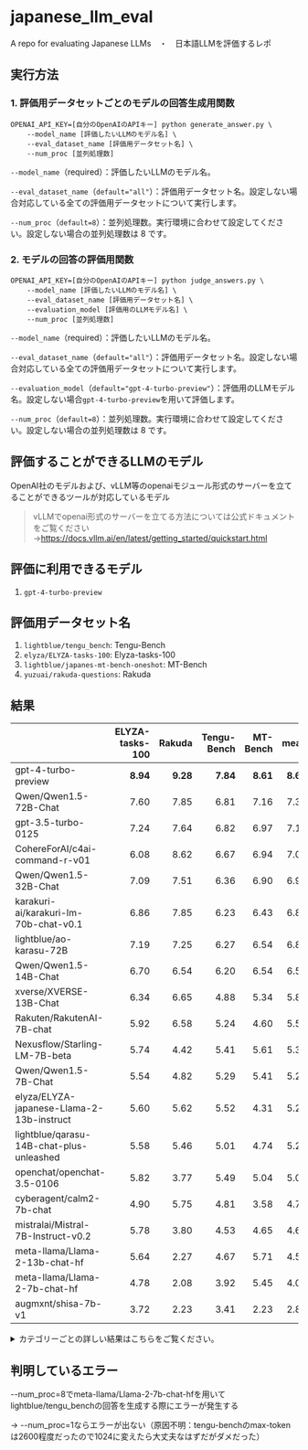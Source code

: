 # japanese_llm_eval
A repo for evaluating Japanese LLMs　・　日本語LLMを評価するレポ

## 実行方法
### 1. 評価用データセットごとのモデルの回答生成用関数
```
OPENAI_API_KEY=[自分のOpenAIのAPIキー] python generate_answer.py \ 
    --model_name [評価したいLLMのモデル名] \
    --eval_dataset_name [評価用データセット名] \
    --num_proc [並列処理数]
```
`--model_name`（required）：評価したいLLMのモデル名。

`--eval_dataset_name`（`default="all"`）：評価用データセット名。設定しない場合対応している全ての評価用データセットについて実行します。

`--num_proc`（`default=8`）：並列処理数。実行環境に合わせて設定してください。設定しない場合の並列処理数は 8 です。

### 2. モデルの回答の評価用関数
```
OPENAI_API_KEY=[自分のOpenAIのAPIキー] python judge_answers.py \ 
    --model_name [評価したいLLMのモデル名] \
    --eval_dataset_name [評価用データセット名] \
    --evaluation_model [評価用のLLMモデル名] \
    --num_proc [並列処理数]
```
`--model_name`（required）：評価したいLLMのモデル名。

`--eval_dataset_name`（`default="all"`）：評価用データセット名。設定しない場合対応している全ての評価用データセットについて実行します。

`--evaluation_model`（`default="gpt-4-turbo-preview"`）：評価用のLLMモデル名。設定しない場合`gpt-4-turbo-preview`を用いて評価します。

`--num_proc`（`default=8`）：並列処理数。実行環境に合わせて設定してください。設定しない場合の並列処理数は 8 です。

## 評価することができるLLMのモデル
OpenAI社のモデルおよび、vLLM等のopenaiモジュール形式のサーバーを立てることができるツールが対応しているモデル
> vLLMでopenai形式のサーバーを立てる方法については公式ドキュメントをご覧ください→https://docs.vllm.ai/en/latest/getting_started/quickstart.html

## 評価に利用できるモデル
1. `gpt-4-turbo-preview`

## 評価用データセット名
1. `lightblue/tengu_bench`: Tengu-Bench
2. `elyza/ELYZA-tasks-100`: Elyza-tasks-100
3. `lightblue/japanes-mt-bench-oneshot`: MT-Bench
4. `yuzuai/rakuda-questions`: Rakuda

## 結果
|                                            |   ELYZA-tasks-100 |   Rakuda |   Tengu-Bench |   MT-Bench |   mean |
|:-------------------------------------------|------------------:|---------:|--------------:|-----------:|-------:|
| gpt-4-turbo-preview                        |              **8.94** |     **9.28** |          **7.84** |       **8.61** |   **8.67** |
| Qwen/Qwen1.5-72B-Chat                     |              7.60 |     7.85 |          6.81 |       7.16 |   7.36 |
| gpt-3.5-turbo-0125                         |              7.24 |     7.64 |          6.82 |       6.97 |   7.17 |
| CohereForAI/c4ai-command-r-v01            |              6.08 |     8.62 |          6.67 |       6.94 |   7.08 |
| Qwen/Qwen1.5-32B-Chat                     |              7.09 |     7.51 |          6.36 |       6.90 |   6.97 |
| karakuri-ai/karakuri-lm-70b-chat-v0.1     |              6.86 |     7.85 |          6.23 |       6.43 |   6.84 |
| lightblue/ao-karasu-72B                   |              7.19 |     7.25 |          6.27 |       6.54 |   6.81 |
| Qwen/Qwen1.5-14B-Chat                     |              6.70 |     6.54 |          6.20 |       6.54 |   6.50 |
| xverse/XVERSE-13B-Chat                    |              6.34 |     6.65 |          4.88 |       5.34 |   5.80 |
| Rakuten/RakutenAI-7B-chat                 |              5.92 |     6.58 |          5.24 |       4.60 |   5.58 |
| Nexusflow/Starling-LM-7B-beta             |              5.74 |     4.42 |          5.41 |       5.61 |   5.30 |
| Qwen/Qwen1.5-7B-Chat                      |              5.54 |     4.82 |          5.29 |       5.41 |   5.27 |
| elyza/ELYZA-japanese-Llama-2-13b-instruct |              5.60 |     5.62 |          5.52 |       4.31 |   5.26 |
| lightblue/qarasu-14B-chat-plus-unleashed  |              5.58 |     5.46 |          5.01 |       4.74 |   5.20 |
| openchat/openchat-3.5-0106                |              5.82 |     3.77 |          5.49 |       5.04 |   5.03 |
| cyberagent/calm2-7b-chat                  |              4.90 |     5.75 |          4.81 |       3.58 |   4.76 |
| mistralai/Mistral-7B-Instruct-v0.2        |              5.78 |     3.80 |          4.53 |       4.65 |   4.69 |
| meta-llama/Llama-2-13b-chat-hf            |              5.64 |     2.27 |          4.67 |       5.71 |   4.58 |
| meta-llama/Llama-2-7b-chat-hf             |              4.78 |     2.08 |          3.92 |       5.45 |   4.06 |
| augmxnt/shisa-7b-v1                       |              3.72 |     2.23 |          3.41 |       2.23 |   2.89 |

<details><summary>カテゴリーごとの詳しい結果はこちらをご覧ください。</summary>

| model_name                                 |   ('MT-Bench', 'coding') |   ('MT-Bench', 'extraction') |   ('MT-Bench', 'humanities') |   ('MT-Bench', 'math') |   ('MT-Bench', 'reasoning') |   ('MT-Bench', 'roleplay') |   ('MT-Bench', 'stem') |   ('MT-Bench', 'writing') |   ('Tengu-Bench', 'Function calling') |   ('Tengu-Bench', 'アイデア生成') |   ('Tengu-Bench', 'コスト見積') |   ('Tengu-Bench', 'ダジャレ') |   ('Tengu-Bench', 'ビジネス') |   ('Tengu-Bench', 'フォーマット') |   ('Tengu-Bench', 'プロジェクト作成') |   ('Tengu-Bench', '会話要約') |   ('Tengu-Bench', '倫理的制御') |   ('Tengu-Bench', '建設') |   ('Tengu-Bench', '抽出') |   ('Tengu-Bench', '政治') |   ('Tengu-Bench', '敬語') |   ('Tengu-Bench', '数学') |   ('Tengu-Bench', '日本') |   ('Tengu-Bench', '架空の質問') |   ('Tengu-Bench', '法律判断') |   ('Tengu-Bench', '翻訳') |   ('Tengu-Bench', '表の読み取り') |   ('Tengu-Bench', '論理パズル') |   ('Tengu-Bench', '長い文書のClosed QA（千トークン以上）') |   ('Tengu-Bench', '長い文書要約（千トークン以上）') |   ('Tengu-Bench', '雑談') |
|:-------------------------------------------|-------------------------:|-----------------------------:|-----------------------------:|-----------------------:|----------------------------:|---------------------------:|-----------------------:|--------------------------:|--------------------------------------:|----------------------------------:|--------------------------------:|------------------------------:|------------------------------:|----------------------------------:|--------------------------------------:|------------------------------:|--------------------------------:|--------------------------:|--------------------------:|--------------------------:|--------------------------:|--------------------------:|--------------------------:|--------------------------------:|------------------------------:|--------------------------:|----------------------------------:|--------------------------------:|-----------------------------------------------------------:|----------------------------------------------------:|--------------------------:|
| CohereForAI__c4ai-command-r-v01            |                     6.90 |                         6.60 |                         8.40 |                   4.70 |                        5.20 |                       7.67 |                   7.70 |                      8.40 |                                  9.20 |                             10.00 |                            9.80 |                          4.60 |                          4.80 |                              9.00 |                                 10.00 |                         10.00 |                            3.40 |                      5.40 |                      8.80 |                      4.60 |                      9.20 |                      1.00 |                      4.50 |                            3.60 |                          6.60 |                      8.40 |                              1.80 |                            2.60 |                                                       8.60 |                                               10.00 |                      9.80 |
| Nexusflow__Starling-LM-7B-beta             |                     5.30 |                         6.30 |                         6.10 |                   5.50 |                        5.10 |                       5.50 |                   4.10 |                      7.00 |                                  6.60 |                              9.00 |                            5.40 |                          4.20 |                          3.00 |                              8.00 |                                  9.20 |                          9.20 |                            4.00 |                      4.80 |                      9.20 |                      1.20 |                      6.80 |                      1.40 |                      2.10 |                            6.00 |                          2.40 |                      7.60 |                              1.80 |                            1.80 |                                                       6.80 |                                               10.00 |                      7.20 |
| Qwen__Qwen1.5-14B-Chat                     |                     5.40 |                         7.40 |                         7.00 |                   5.40 |                        5.30 |                       7.20 |                   7.00 |                      7.60 |                                  6.40 |                             10.00 |                            8.80 |                          4.40 |                          4.60 |                              7.80 |                                  9.40 |                         10.00 |                            4.60 |                      5.20 |                      9.00 |                      2.80 |                      8.60 |                      1.40 |                      3.40 |                            5.20 |                          5.00 |                      4.80 |                              3.40 |                            3.40 |                                                       9.60 |                                               10.00 |                      7.60 |
| Qwen__Qwen1.5-32B-Chat                     |                     5.70 |                         7.40 |                         7.60 |                   6.20 |                        6.00 |                       7.20 |                   7.20 |                      7.90 |                                  8.20 |                             10.00 |                            8.80 |                          5.20 |                          2.60 |                              6.00 |                                 10.00 |                         10.00 |                            3.40 |                      4.40 |                      9.80 |                      2.80 |                      9.00 |                      3.80 |                      3.60 |                            6.00 |                          5.40 |                      7.80 |                              6.00 |                            3.00 |                                                       7.40 |                                                9.00 |                      7.60 |
| Qwen__Qwen1.5-72B-Chat                     |                     6.70 |                         6.90 |                         7.70 |                   6.80 |                        4.80 |                       8.00 |                   7.90 |                      8.50 |                                  5.60 |                             10.00 |                            9.60 |                          3.60 |                          2.60 |                              7.80 |                                 10.00 |                         10.00 |                            5.80 |                      7.40 |                      9.60 |                      4.20 |                      8.20 |                      4.00 |                      2.90 |                            7.60 |                          6.00 |                      7.80 |                              6.20 |                            3.40 |                                                       9.60 |                                               10.00 |                      8.60 |
| Qwen__Qwen1.5-7B-Chat                      |                     4.90 |                         6.30 |                         5.20 |                   4.70 |                        4.30 |                       5.80 |                   5.00 |                      7.10 |                                  5.00 |                              9.60 |                            7.60 |                          5.80 |                          2.40 |                              4.80 |                                  7.80 |                          9.60 |                            4.40 |                      3.40 |                      8.40 |                      2.00 |                      7.60 |                      0.80 |                      1.80 |                            5.20 |                          3.00 |                      6.60 |                              3.60 |                            1.20 |                                                       9.00 |                                                9.40 |                      6.20 |
| Rakuten__RakutenAI-7B-chat                 |                     4.70 |                         3.90 |                         6.80 |                   4.20 |                        3.30 |                       4.60 |                   4.20 |                      5.10 |                                  3.20 |                              9.80 |                            8.60 |                          3.20 |                          2.80 |                              4.60 |                                 10.00 |                          6.80 |                            7.60 |                      4.40 |                      7.40 |                      2.40 |                      5.20 |                      1.00 |                      4.20 |                            4.40 |                          4.80 |                      6.60 |                              3.40 |                            2.00 |                                                       5.40 |                                                8.00 |                      5.80 |
| augmxnt__shisa-7b-v1                       |                     3.50 |                         4.00 |                         1.70 |                   3.30 |                        1.90 |                       1.10 |                   1.00 |                      1.30 |                                  2.40 |                              6.00 |                            4.40 |                          1.00 |                          2.20 |                              2.20 |                                  7.80 |                          6.40 |                            2.40 |                      1.20 |                      6.40 |                      1.00 |                      3.80 |                      1.00 |                      1.70 |                            2.80 |                          1.60 |                      3.60 |                              1.20 |                            1.60 |                                                       5.80 |                                                9.80 |                      3.80 |
| cyberagent__calm2-7b-chat                  |                     2.30 |                         4.10 |                         6.10 |                   1.30 |                        2.40 |                       4.30 |                   4.40 |                      3.70 |                                  4.40 |                              9.00 |                            5.20 |                          3.60 |                          3.00 |                              3.40 |                                  9.20 |                          7.20 |                            2.80 |                      2.80 |                      7.60 |                      3.40 |                      3.60 |                      1.00 |                      3.40 |                            5.20 |                          5.80 |                      5.20 |                              1.00 |                            1.00 |                                                       6.40 |                                                9.60 |                      8.20 |
| elyza__ELYZA-japanese-Llama-2-13b-instruct |                     3.20 |                         5.20 |                         5.60 |                   2.90 |                        4.00 |                       4.70 |                   4.40 |                      4.50 |                                  9.60 |                              8.60 |                            6.60 |                          5.80 |                          3.80 |                              5.80 |                                 10.00 |                          6.80 |                            2.80 |                      3.80 |                      7.60 |                      5.00 |                      6.00 |                      0.80 |                      2.60 |                            4.40 |                          5.40 |                      5.60 |                              1.80 |                            1.80 |                                                       7.20 |                                                9.80 |                      8.20 |
| gpt-3.5-turbo-0125                         |                     7.00 |                         8.80 |                         7.30 |                   6.80 |                        4.20 |                       7.40 |                   7.00 |                      7.30 |                                  6.80 |                             10.00 |                            9.20 |                          4.00 |                          4.60 |                              9.60 |                                 10.00 |                          9.20 |                            3.40 |                      4.80 |                     10.00 |                      2.20 |                      7.80 |                      4.00 |                      3.90 |                            6.00 |                          6.80 |                      8.60 |                              7.80 |                            4.80 |                                                       8.00 |                                                9.80 |                      8.40 |
| gpt-4-turbo-preview                        |                     8.10 |                         9.00 |                         8.90 |                   8.50 |                        8.00 |                       8.70 |                   8.60 |                      9.10 |                                 10.00 |                             10.00 |                            9.80 |                          4.00 |                          6.60 |                             10.00 |                                 10.00 |                         10.00 |                            8.20 |                      6.40 |                     10.00 |                      6.40 |                      9.60 |                      6.60 |                      4.20 |                            6.00 |                          6.00 |                      8.80 |                              8.40 |                            4.20 |                                                       9.00 |                                               10.00 |                      9.80 |
| karakuri-ai__karakuri-lm-70b-chat-v0.1     |                     5.90 |                         6.90 |                         8.30 |                   4.10 |                        5.09 |                       6.80 |                   6.30 |                      8.20 |                                  6.00 |                              8.20 |                            8.20 |                          4.00 |                          4.40 |                              6.80 |                                 10.00 |                          9.60 |                            2.80 |                      5.40 |                      8.80 |                      4.20 |                      7.80 |                      2.20 |                      4.20 |                            3.60 |                          8.00 |                      8.40 |                              2.60 |                            2.60 |                                                       8.60 |                                                9.20 |                      9.80 |
| lightblue__ao-karasu-72B                   |                     6.00 |                         7.30 |                         7.50 |                   5.00 |                        5.60 |                       6.50 |                   6.60 |                      7.70 |                                  7.80 |                             10.00 |                            8.40 |                          5.40 |                          3.00 |                              6.20 |                                  9.00 |                          8.80 |                            2.60 |                      5.60 |                     10.00 |                      4.60 |                      6.60 |                      5.20 |                      3.90 |                            5.20 |                          6.20 |                      7.80 |                              4.40 |                            3.00 |                                                       6.60 |                                               10.00 |                      6.20 |
| lightblue__qarasu-14B-chat-plus-unleashed  |                     3.90 |                         6.60 |                         5.60 |                   4.30 |                        4.40 |                       3.10 |                   5.30 |                      4.70 |                                  4.40 |                             10.00 |                            6.80 |                          4.20 |                          2.00 |                              4.40 |                                  7.40 |                          9.00 |                            2.80 |                      5.80 |                      8.60 |                      2.40 |                      5.40 |                      2.80 |                      1.30 |                            5.20 |                          6.60 |                      6.60 |                              3.00 |                            0.80 |                                                       7.40 |                                                7.00 |                      5.00 |
| meta-llama__Llama-2-13b-chat-hf            |                     3.60 |                         6.00 |                         8.70 |                   3.50 |                        2.90 |                       5.90 |                   7.90 |                      7.20 |                                  7.80 |                              9.40 |                            7.80 |                          2.40 |                          2.20 |                              4.00 |                                  8.40 |                          4.80 |                            9.60 |                      4.60 |                      2.20 |                      1.40 |                      6.60 |                      0.40 |                      1.80 |                            2.80 |                          4.80 |                      6.80 |                              2.80 |                            1.40 |                                                       4.80 |                                                9.20 |                      4.40 |
| meta-llama__Llama-2-7b-chat-hf             |                     4.20 |                         5.60 |                         8.10 |                   2.70 |                        3.20 |                       6.10 |                   6.40 |                      7.30 |                                  3.00 |                              9.40 |                            7.40 |                          1.60 |                          0.60 |                              3.80 |                                  8.80 |                          5.00 |                            6.00 |                      3.80 |                      2.80 |                      0.20 |                      5.40 |                      0.80 |                      1.90 |                            6.00 |                          3.40 |                      5.00 |                              2.40 |                            1.40 |                                                       2.60 |                                                5.60 |                      5.20 |
| mistralai__Mistral-7B-Instruct-v0.2        |                     4.90 |                         4.70 |                         5.50 |                   2.60 |                        3.70 |                       5.20 |                   4.20 |                      6.40 |                                  6.80 |                              7.80 |                            7.80 |                          3.40 |                          1.60 |                              4.80 |                                  8.80 |                          7.40 |                            2.20 |                      3.40 |                      9.40 |                      1.20 |                      5.40 |                      0.80 |                      1.00 |                            3.60 |                          2.60 |                      5.60 |                              0.80 |                            0.20 |                                                       9.00 |                                                9.20 |                      5.00 |
| openchat__openchat-3.5-0106                |                     5.40 |                         5.90 |                         5.20 |                   4.40 |                        4.70 |                       5.20 |                   4.60 |                      4.90 |                                  7.60 |                              9.00 |                            6.00 |                          2.00 |                          3.40 |                              7.20 |                                  9.40 |                         10.00 |                            2.80 |                      3.80 |                     10.00 |                      2.60 |                      5.00 |                      0.80 |                      2.20 |                            5.20 |                          4.60 |                      7.60 |                              3.20 |                            1.80 |                                                       8.80 |                                                9.20 |                      7.40 |
| xverse__XVERSE-13B-Chat                    |                     4.60 |                         6.70 |                         5.50 |                   4.00 |                        3.30 |                       6.10 |                   5.90 |                      6.60 |                                  2.00 |                             10.00 |                            6.60 |                          3.00 |                          2.40 |                              5.60 |                                  9.40 |                          7.20 |                            0.80 |                      4.20 |                      8.00 |                      4.40 |                      5.60 |                      0.80 |                      1.30 |                            4.40 |                          5.80 |                      7.20 |                              2.20 |                            1.80 |                                                       8.00 |                                                7.80 |                      7.40 |

</details>

## 判明しているエラー
--num_proc=8でmeta-llama/Llama-2-7b-chat-hfを用いてlightblue/tengu_benchの回答を生成する際にエラーが発生する

→ --num_proc=1ならエラーが出ない（原因不明：tengu-benchのmax-tokenは2600程度だったので1024に変えたら大丈夫なはずだがダメだった）
